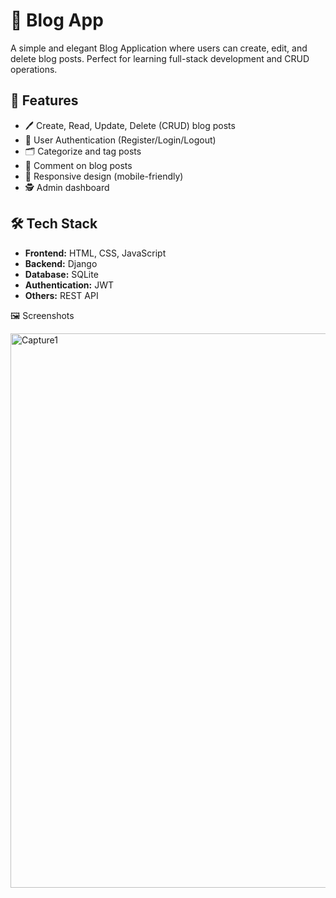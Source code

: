 # 📝 Blog App

A simple and elegant Blog Application where users can create, edit, and delete blog posts. Perfect for learning full-stack development and CRUD operations.

## 🚀 Features

- 🖊️ Create, Read, Update, Delete (CRUD) blog posts
- 🔐 User Authentication (Register/Login/Logout)
- 🗂️ Categorize and tag posts
- 💬 Comment on blog posts
- 📱 Responsive design (mobile-friendly)
- 🕵️ Admin dashboard 

## 🛠️ Tech Stack

- **Frontend:** HTML, CSS, JavaScript 
- **Backend:**  Django 
- **Database:** SQLite
- **Authentication:** JWT 
- **Others:**  REST API

🖼️ Screenshots

<img width="887" alt="Capture1" src="https://github.com/user-attachments/assets/379dd5db-4bd6-44e7-a19c-7429a6c0cecc" />



   
